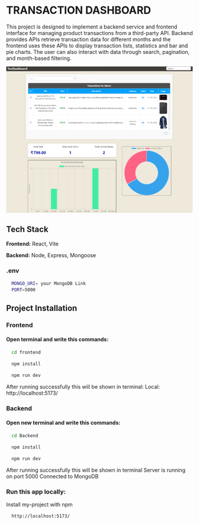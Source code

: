 
# TRANSACTION DASHBOARD

This project is designed to implement a backend service and frontend interface for managing product transactions from a third-party API. Backend provides APIs retrieve transaction data for different months and the frontend uses these APIs to display transaction lists, statistics and bar and pie charts. The user can also interact with data through search, pagination, and month-based filtering.



![image alt](https://raw.githubusercontent.com/JadhavAditya02/Transaction-Dashboard/refs/heads/main/Untitled%20design.png)


## Tech Stack

**Frontend:** React, Vite

**Backend:** Node, Express, Mongoose


### .env 
```bash
  MONGO_URI= your MongoDB Link
  PORT=5000
```

## Project Installation 
### Frontend
#### Open terminal and write this commands:
```bash
  cd frontend
```
```bash
  npm install
```
```bash
  npm run dev
```
After running successfully this will be shown in terminal:
Local:   http://localhost:5173/

### Backend
#### Open new terminal and write this commands:
```bash
  cd Backend
```
```bash
  npm install
```
```bash
  npm run dev
```
After running successfully this will be shown in terminal
Server is running on port 5000
Connected to MongoDB


### Run this app locally:

Install my-project with npm

```bash
  http://localhost:5173/
```
    
